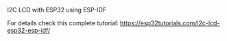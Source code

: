 I2C LCD with ESP32 using ESP-IDF

For details check this complete tutorial: 
https://esp32tutorials.com/i2c-lcd-esp32-esp-idf/
